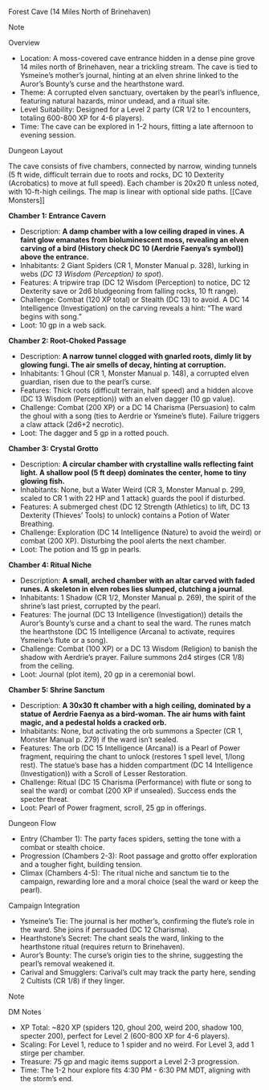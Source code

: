 Forest Cave (14 Miles North of Brinehaven)

> [!NOTE]
> Overview
> 
> - Location: A moss-covered cave entrance hidden in a dense pine grove 14 miles north of Brinehaven, near a trickling stream. The cave is tied to Ysmeine’s mother’s journal, hinting at an elven shrine linked to the Auror’s Bounty’s curse and the hearthstone ward.
> - Theme: A corrupted elven sanctuary, overtaken by the pearl’s influence, featuring natural hazards, minor undead, and a ritual site.
> - Level Suitability: Designed for a Level 2 party (CR 1/2 to 1 encounters, totaling 600-800 XP for 4-6 players).
> - Time: The cave can be explored in 1-2 hours, fitting a late afternoon to evening session.

Dungeon Layout

The cave consists of five chambers, connected by narrow, winding tunnels (5 ft wide, difficult terrain due to roots and rocks, DC 10 Dexterity (Acrobatics) to move at full speed). Each chamber is 20x20 ft unless noted, with 10-ft-high ceilings. The map is linear with optional side paths.
[[Cave Monsters]]

**Chamber 1: Entrance Cavern**

- Description: **A damp chamber with a low ceiling draped in vines. A faint glow emanates from bioluminescent moss, revealing an elven carving of a bird (History check DC 10 (Aerdrie Faenya’s symbol)) above the entrance.**
- Inhabitants: 2 Giant Spiders (CR 1, Monster Manual p. 328), lurking in webs (*DC 13 Wisdom (Perception) to spot*).
- Features: A tripwire trap (DC 12 Wisdom (Perception) to notice, DC 12 Dexterity save or 2d6 bludgeoning from falling rocks, 10 ft range).
- Challenge: Combat (120 XP total) or Stealth (DC 13) to avoid. A DC 14 Intelligence (Investigation) on the carving reveals a hint: “The ward begins with song.”
- Loot: 10 gp in a web sack.

**Chamber 2: Root-Choked Passage**

- Description: **A narrow tunnel clogged with gnarled roots, dimly lit by glowing fungi. The air smells of decay, hinting at corruption.**
- Inhabitants: 1 Ghoul (CR 1, Monster Manual p. 148), a corrupted elven guardian, risen due to the pearl’s curse.
- Features: Thick roots (difficult terrain, half speed) and a hidden alcove (DC 13 Wisdom (Perception)) with an elven dagger (10 gp value).
- Challenge: Combat (200 XP) or a DC 14 Charisma (Persuasion) to calm the ghoul with a song (ties to Aerdrie or Ysmeine’s flute). Failure triggers a claw attack (2d6+2 necrotic).
- Loot: The dagger and 5 gp in a rotted pouch.

**Chamber 3: Crystal Grotto**

- Description: **A circular chamber with crystalline walls reflecting faint light. A shallow pool (5 ft deep) dominates the center, home to tiny glowing fish.**
- Inhabitants: None, but a Water Weird (CR 3, Monster Manual p. 299, scaled to CR 1 with 22 HP and 1 attack) guards the pool if disturbed.
- Features: A submerged chest (DC 12 Strength (Athletics) to lift, DC 13 Dexterity (Thieves’ Tools) to unlock) contains a Potion of Water Breathing.
- Challenge: Exploration (DC 14 Intelligence (Nature) to avoid the weird) or combat (200 XP). Disturbing the pool alerts the next chamber.
- Loot: The potion and 15 gp in pearls.

**Chamber 4: Ritual Niche**

- Description: **A small, arched chamber with an altar carved with faded runes. A skeleton in elven robes lies slumped, clutching a journal**.
- Inhabitants: 1 Shadow (CR 1/2, Monster Manual p. 269), the spirit of the shrine’s last priest, corrupted by the pearl.
- Features: The journal (DC 13 Intelligence (Investigation)) details the Auror’s Bounty’s curse and a chant to seal the ward. The runes match the hearthstone (DC 15 Intelligence (Arcana) to activate, requires Ysmeine’s flute or a song).
- Challenge: Combat (100 XP) or a DC 13 Wisdom (Religion) to banish the shadow with Aerdrie’s prayer. Failure summons 2d4 stirges (CR 1/8) from the ceiling.
- Loot: Journal (plot item), 20 gp in a ceremonial bowl.

**Chamber 5: Shrine Sanctum**

- Description: **A 30x30 ft chamber with a high ceiling, dominated by a statue of Aerdrie Faenya as a bird-woman. The air hums with faint magic, and a pedestal holds a cracked orb.**
- Inhabitants: None, but activating the orb summons a Specter (CR 1, Monster Manual p. 279) if the ward isn’t sealed.
- Features: The orb (DC 15 Intelligence (Arcana)) is a Pearl of Power fragment, requiring the chant to unlock (restores 1 spell level, 1/long rest). The statue’s base has a hidden compartment (DC 14 Intelligence (Investigation)) with a Scroll of Lesser Restoration.
- Challenge: Ritual (DC 15 Charisma (Performance) with flute or song to seal the ward) or combat (200 XP if unsealed). Success ends the specter threat.
- Loot: Pearl of Power fragment, scroll, 25 gp in offerings.

Dungeon Flow

- Entry (Chamber 1): The party faces spiders, setting the tone with a combat or stealth choice.
- Progression (Chambers 2-3): Root passage and grotto offer exploration and a tougher fight, building tension.
- Climax (Chambers 4-5): The ritual niche and sanctum tie to the campaign, rewarding lore and a moral choice (seal the ward or keep the pearl).

Campaign Integration

- Ysmeine’s Tie: The journal is her mother’s, confirming the flute’s role in the ward. She joins if persuaded (DC 12 Charisma).
- Hearthstone’s Secret: The chant seals the ward, linking to the hearthstone ritual (requires return to Brinehaven).
- Auror’s Bounty: The curse’s origin ties to the shrine, suggesting the pearl’s removal weakened it.
- Carival and Smugglers: Carival’s cult may track the party here, sending 2 Cultists (CR 1/8) if they linger.

> [!NOTE]
> DM Notes
> 
> - XP Total: ~820 XP (spiders 120, ghoul 200, weird 200, shadow 100, specter 200), perfect for Level 2 (600-800 XP for 4-6 players).
> - Scaling: For Level 1, reduce to 1 spider and no weird. For Level 3, add 1 stirge per chamber.
> - Treasure: 75 gp and magic items support a Level 2-3 progression.
> - Time: The 1-2 hour explore fits 4:30 PM - 6:30 PM MDT, aligning with the storm’s end.
